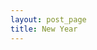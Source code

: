 ```yaml
---
layout: post_page
title: New Year
---
```

<script>

function myFunction()
{
document.getElementById("demo").innerHTML="My First JavaScript Function";
}
</script>
